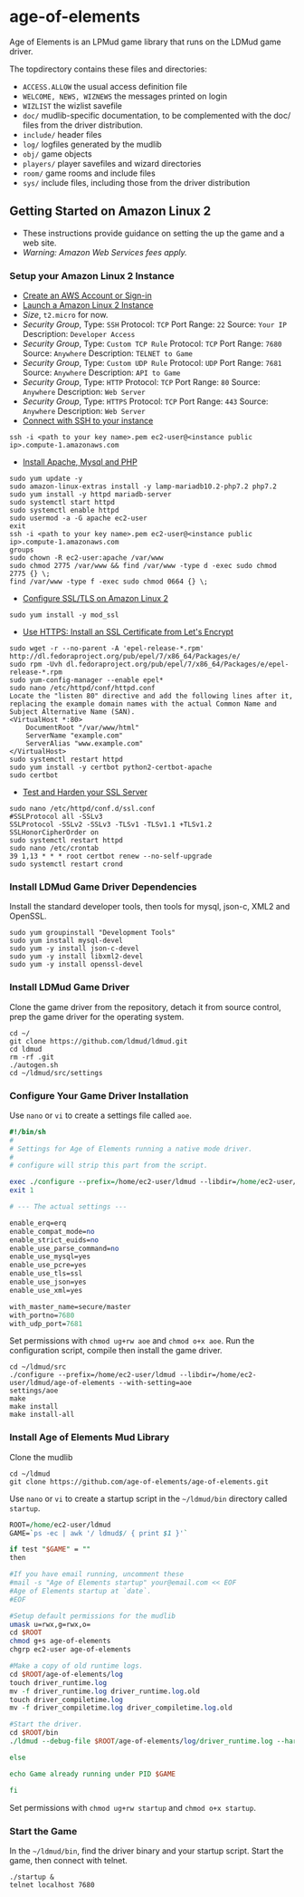 # age-of-elements #
Age of Elements is an LPMud game library that runs on the LDMud game driver.

The topdirectory contains these files and directories:

* `ACCESS.ALLOW` the usual access definition file
* `WELCOME, NEWS, WIZNEWS` the messages printed on login
* `WIZLIST` the wizlist savefile
* `doc/` mudlib-specific documentation, to be complemented with the doc/ files from the driver distribution.
* `include/` header files
* `log/` logfiles generated by the mudlib
* `obj/` game objects
* `players/` player savefiles and wizard directories
* `room/` game rooms and include files
* `sys/` include files, including those from the driver distribution

## Getting Started on Amazon Linux 2
* These instructions provide guidance on setting the up the game and a web site.
* _Warning: Amazon Web Services fees apply._
### Setup your Amazon Linux 2 Instance
* [Create an AWS Account or Sign-in](https://aws.amazon.com/console/)
* [Launch a Amazon Linux 2 Instance](https://console.aws.amazon.com/ec2/v2/home?#LaunchInstanceWizard:)
* _Size_, `t2.micro` for now. 
* _Security Group_, Type: `SSH` Protocol: `TCP` Port Range: `22` Source: `Your IP` Description: `Developer Access`
* _Security Group_, Type: `Custom TCP Rule` Protocol: `TCP` Port Range: `7680` Source: `Anywhere` Description: `TELNET to Game`
* _Security Group_, Type: `Custom UDP Rule` Protocol: `UDP` Port Range: `7681` Source: `Anywhere` Description: `API to Game`
* _Security Group_, Type: `HTTP` Protocol: `TCP` Port Range: `80` Source: `Anywhere` Description: `Web Server`
* _Security Group_, Type: `HTTPS` Protocol: `TCP` Port Range: `443` Source: `Anywhere` Description: `Web Server`
* [Connect with SSH to your instance](https://docs.aws.amazon.com/AWSEC2/latest/UserGuide/AccessingInstancesLinux.html)
```
ssh -i <path to your key name>.pem ec2-user@<instance public ip>.compute-1.amazonaws.com
```
* [Install Apache, Mysql and PHP](https://docs.aws.amazon.com/AWSEC2/latest/UserGuide/ec2-lamp-amazon-linux-2.html)
```
sudo yum update -y
sudo amazon-linux-extras install -y lamp-mariadb10.2-php7.2 php7.2
sudo yum install -y httpd mariadb-server
sudo systemctl start httpd
sudo systemctl enable httpd
sudo usermod -a -G apache ec2-user
exit
ssh -i <path to your key name>.pem ec2-user@<instance public ip>.compute-1.amazonaws.com
groups
sudo chown -R ec2-user:apache /var/www
sudo chmod 2775 /var/www && find /var/www -type d -exec sudo chmod 2775 {} \;
find /var/www -type f -exec sudo chmod 0664 {} \;
```
* [Configure SSL/TLS on Amazon Linux 2](https://docs.aws.amazon.com/AWSEC2/latest/UserGuide/SSL-on-amazon-linux-2.html)
```
sudo yum install -y mod_ssl
```
* [Use HTTPS: Install an SSL Certificate from Let's Encrypt](https://docs.aws.amazon.com/AWSEC2/latest/UserGuide/SSL-on-amazon-linux-2.html#letsencrypt)
```
sudo wget -r --no-parent -A 'epel-release-*.rpm' http://dl.fedoraproject.org/pub/epel/7/x86_64/Packages/e/
sudo rpm -Uvh dl.fedoraproject.org/pub/epel/7/x86_64/Packages/e/epel-release-*.rpm
sudo yum-config-manager --enable epel*
sudo nano /etc/httpd/conf/httpd.conf
Locate the "listen 80" directive and add the following lines after it, replacing the example domain names with the actual Common Name and Subject Alternative Name (SAN).
<VirtualHost *:80>
    DocumentRoot "/var/www/html"
    ServerName "example.com"
    ServerAlias "www.example.com"
</VirtualHost>
sudo systemctl restart httpd
sudo yum install -y certbot python2-certbot-apache
sudo certbot
```
* [Test and Harden your SSL Server](https://docs.aws.amazon.com/AWSEC2/latest/UserGuide/SSL-on-amazon-linux-2.html#ssl_test)
```
sudo nano /etc/httpd/conf.d/ssl.conf
#SSLProtocol all -SSLv3
SSLProtocol -SSLv2 -SSLv3 -TLSv1 -TLSv1.1 +TLSv1.2
SSLHonorCipherOrder on
sudo systemctl restart httpd
sudo nano /etc/crontab
39 1,13 * * * root certbot renew --no-self-upgrade
sudo systemctl restart crond
```
### Install LDMud Game Driver Dependencies
Install the standard developer tools, then tools for mysql, json-c, XML2 and OpenSSL. 
```
sudo yum groupinstall "Development Tools"
sudo yum install mysql-devel
sudo yum -y install json-c-devel
sudo yum -y install libxml2-devel
sudo yum -y install openssl-devel
```
### Install LDMud Game Driver
Clone the game driver from the repository, detach it from source control, prep the game driver for the operating system.
```
cd ~/
git clone https://github.com/ldmud/ldmud.git
cd ldmud
rm -rf .git
./autogen.sh
cd ~/ldmud/src/settings
```
### Configure Your Game Driver Installation
Use `nano` or `vi` to create a settings file called `aoe`.
```perl
#!/bin/sh
#
# Settings for Age of Elements running a native mode driver.
#
# configure will strip this part from the script.

exec ./configure --prefix=/home/ec2-user/ldmud --libdir=/home/ec2-user/ldmud/age-of-elements --with-setting=aoe $*
exit 1

# --- The actual settings ---

enable_erq=erq
enable_compat_mode=no
enable_strict_euids=no
enable_use_parse_command=no
enable_use_mysql=yes
enable_use_pcre=yes
enable_use_tls=ssl
enable_use_json=yes
enable_use_xml=yes

with_master_name=secure/master
with_portno=7680
with_udp_port=7681
```
Set permissions with `chmod ug+rw aoe` and `chmod o+x aoe`.
Run the configuration script, compile then install the game driver.
```
cd ~/ldmud/src
./configure --prefix=/home/ec2-user/ldmud --libdir=/home/ec2-user/ldmud/age-of-elements --with-setting=aoe
settings/aoe
make
make install
make install-all
```
### Install Age of Elements Mud Library
Clone the mudlib 
```
cd ~/ldmud
git clone https://github.com/age-of-elements/age-of-elements.git
```
Use `nano` or `vi` to create a startup script in the `~/ldmud/bin` directory called `startup`.
```perl
ROOT=/home/ec2-user/ldmud
GAME=`ps -ec | awk '/ ldmud$/ { print $1 }'`

if test "$GAME" = ""
then

#If you have email running, uncomment these
#mail -s "Age of Elements startup" your@email.com << EOF
#Age of Elements startup at `date`.
#EOF

#Setup default permissions for the mudlib
umask u=rwx,g=rwx,o=
cd $ROOT
chmod g+s age-of-elements
chgrp ec2-user age-of-elements

#Make a copy of old runtime logs.
cd $ROOT/age-of-elements/log
touch driver_runtime.log
mv -f driver_runtime.log driver_runtime.log.old
touch driver_compiletime.log
mv -f driver_compiletime.log driver_compiletime.log.old

#Start the driver.
cd $ROOT/bin
./ldmud --debug-file $ROOT/age-of-elements/log/driver_runtime.log --hard-malloc-limit 0 7680 >& $ROOT/age-of-elements/log/driver_compiletime.log &

else

echo Game already running under PID $GAME

fi
```
Set permissions with `chmod ug+rw startup` and `chmod o+x startup`.
### Start the Game
In the `~/ldmud/bin`, find the driver binary and your startup script.  Start the game, then connect with telnet.
```
./startup &
telnet localhost 7680
```

